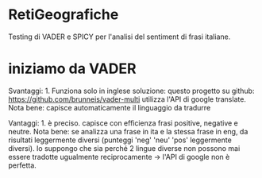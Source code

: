 # RetiGeografiche

Testing di VADER e SPICY per l'analisi del sentiment di frasi italiane.
# iniziamo da VADER

Svantaggi: 1. Funziona solo in inglese
soluzione: questo progetto su github: https://github.com/brunneis/vader-multi utilizza l'API di google translate. Nota bene: capisce automaticamente il linguaggio da tradurre

Vantaggi: 1. è preciso. capisce con efficienza frasi positive, negative e neutre. 
Nota bene: se analizza una frase in ita e la stessa frase in eng, da risultati leggermente diversi (punteggi 'neg' 'neu' 'pos' leggermente diversi). Io suppongo che sia perché 2 lingue diverse non possono mai essere tradotte ugualmente reciprocamente -> l'API di google non è perfetta.
